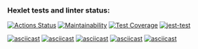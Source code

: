 ### Hexlet tests and linter status:
[![Actions Status](https://github.com/AndrewTheJeweler/frontend-project-46/actions/workflows/hexlet-check.yml/badge.svg)](https://github.com/AndrewTheJeweler/frontend-project-46/actions) [![Maintainability](https://api.codeclimate.com/v1/badges/9100c12a76448983fe45/maintainability)](https://codeclimate.com/github/AndrewTheJeweler/frontend-project-46/maintainability) [![Test Coverage](https://api.codeclimate.com/v1/badges/9100c12a76448983fe45/test_coverage)](https://codeclimate.com/github/AndrewTheJeweler/frontend-project-46/test_coverage) [![jest-test](https://github.com/AndrewTheJeweler/frontend-project-46/actions/workflows/jest-test.yml/badge.svg)](https://github.com/AndrewTheJeweler/frontend-project-46/actions/workflows/jest-test.yml)

[![asciicast](https://asciinema.org/a/pJ4pPBvHYltrHcXSIY25x6mkN.svg)](https://asciinema.org/a/pJ4pPBvHYltrHcXSIY25x6mkN)
[![asciicast](https://asciinema.org/a/Y4IBvNhJyATGLTQ6rgToyYv1z.svg)](https://asciinema.org/a/Y4IBvNhJyATGLTQ6rgToyYv1z)
[![asciicast](https://asciinema.org/a/jLMkJXdcN7SZBwazAIwoHDAI8.svg)](https://asciinema.org/a/jLMkJXdcN7SZBwazAIwoHDAI8)
[![asciicast](https://asciinema.org/a/FfRUgnckiBKtVxwFanZhAdC3z.svg)](https://asciinema.org/a/FfRUgnckiBKtVxwFanZhAdC3z)
[![asciicast](https://asciinema.org/a/JOcGFm1oj5y5kpcmT5aEfpoB1.svg)](https://asciinema.org/a/JOcGFm1oj5y5kpcmT5aEfpoB1)